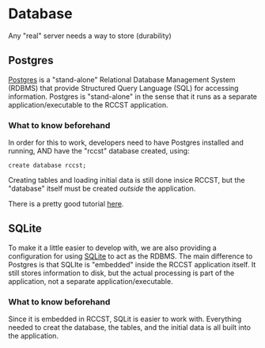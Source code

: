 # Database

Any "real" server needs a way to store (durability) 

## Postgres

[Postgres](https://www.postgresql.org) is a "stand-alone" Relational Database Management System (RDBMS) that provide
Structured Query Language (SQL) for accessing information. Postgres is "stand-alone" in the sense that it runs as a 
separate application/executable to the RCCST application.

### What to know beforehand

In order for this to work, developers need to have Postgres installed and running, AND have
the "rccst" database created, using:

    create database rccst;

Creating tables and loading initial data is still done insice RCCST, but the "database" itself must be created _outside_ the 
application.

There is a pretty good tutorial [here](https://www.postgresqltutorial.com).


## SQLite

To make it a little easier to develop with, we are also providing a configuration for using [SQLite]() to act as the RDBMS. The
main difference to Postgres is that SQLIte is "embedded" inside the RCCST application itself. It still stores information to 
disk, but the actual processing is part of the application, not a separate application/executable.

### What to know beforehand

Since it is embedded in RCCST, SQLit is easier to work with. Everything needed to creat the database, the tables, and the initial
data is all built into the application.
